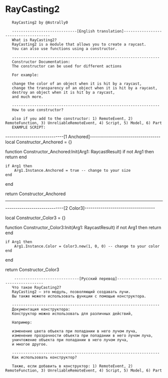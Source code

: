 # RayCasting2
       RayCasting2 by @Astrally0
	   
       -----------------------------[English translation]-------------------------------------
       What is RayCasting2?
       RayCasting2 is a module that allows you to create a raycast. 
       You can also use functions using a constructor.
       
       ------------------------------------------------------------------
       Constructor Documentation:
       The constructor can be used for different actions
       
       For example:
       
       change the color of an object when it is hit by a raycast,
       change the transparency of an object when it is hit by a raycast,
       destroy an object when it is hit by a raycast,
       and much more.
       
       ------------------------------------------------------------------
       How to use constructor?
       
       also if you add to the constructor: 1) RemoteEvent, 2) RemoteFunction, 3) UnreliableRemoteEvent, 4) Script, 5) Model, 6) Part
       EXAMPLE SCRIPT:
-----------------------------[1 Anchored]-----------------------------------
local Constructor_Anchored = {}

function Constructor_Anchored:Init(Arg1: RaycastResult)
        if not Arg1 then return end

	if Arg1 then
		Arg1.Instance.Anchored = true -- change to your size
	end
end

return Constructor_Anchored

--------------------------------------------------------------------

-----------------------------[2 Color3]-----------------------------------

local Constructor_Color3 = {}

function Constructor_Color3:Init(Arg1: RaycastResult)
	if not Arg1 then return end

	if Arg1 then
		Arg1.Instance.Color = Color3.new(1, 0, 0) -- change to your color
	end
end

return Constructor_Color3

        -----------------------------[Русский перевод]-------------------------------------     
       Что такое RayCasting2?
       RayCasting2 — это модуль, позволяющий создавать лучи.
       Вы также можете использовать функции с помощью конструктора.
              
       ------------------------------------------------------------------
       Документация конструктора:
       Конструктор можно использовать для различных действий,

       Например:

       изменение цвета объекта при попадании в него лучом луча,
       изменение прозрачности объекта при попадании в него лучом луча,
       уничтожение объекта при попадании в него лучом луча,
       и многое другое.
              
       ------------------------------------------------------------------
       Как использовать конструктор?

       Также, если добавить в конструктор: 1) RemoteEvent, 2) RemoteFunction, 3) UnreliableRemoteEvent, 4) Script, 5) Model, 6) Part

	   
